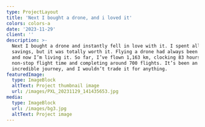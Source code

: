 ```yaml
---
type: ProjectLayout
title: 'Next I bought a drone, and i loved it'
colors: colors-a
date: '2023-11-29'
client: ''
description: >-
  Next I bought a drone and instantly fell in love with it. I spent all my
  savings, but it was totally worth it. Flying a drone had always been my dream,
  and now I’m living it. So far, I’ve flown 1,163 km, clocking 83 hours of
  non-stop flight time and completing around 700 flights. It’s been an
  incredible journey, and I wouldn’t trade it for anything.
featuredImage:
  type: ImageBlock
  altText: Project thumbnail image
  url: /images/PXL_20231129_141435653.jpg
media:
  type: ImageBlock
  url: /images/bg3.jpg
  altText: Project image
---
```

